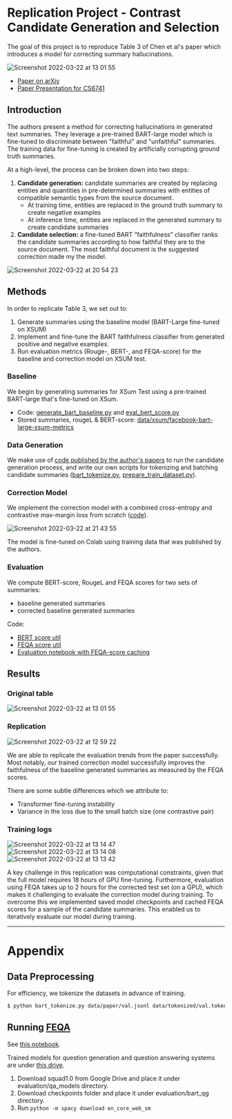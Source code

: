 # Replication Project - Contrast Candidate Generation and Selection
The goal of this project is to reproduce Table 3 of Chen et al's paper which introduces a model for correcting summary hallucinations.

![Screenshot 2022-03-22 at 13 01 55](https://user-images.githubusercontent.com/1349225/159535087-48116051-f951-41ac-92fb-ef1f1c12c6d1.png)

- [Paper on arXiv](https://arxiv.org/pdf/2104.09061.pdf)
- [Paper Presentation for CS6741](https://docs.google.com/presentation/d/1O3qgO7NvnJ1jZbE_-lZDYVkpRgSA8NszTTgdVkUKy3U/edit#slide=id.p)

## Introduction

The authors present a method for correcting hallucinations in generated text summaries. They leverage a pre-trained BART-large model which is fine-tuned to discriminate between "faithful" and "unfaithful" summaries. The training data for fine-tuning is created by artificially corrupting ground truth summaries. 

At a high-level, the process can be broken down into two steps:
1. **Candidate generation:** candidate summaries are created by replacing entities and quantities in pre-determined summaries with entities of compatible semantic types from the source document. 
   - At training time, entities are replaced in the ground truth summary to create negative examples
   - At inference time, entities are replaced in the generated summary to create candidate summaries
3. **Candidate selection:** a fine-tuned BART “faithfulness” classifier ranks the candidate summaries according to how faithful they are to the source document. The most faithful document is the suggested correction made my the model.

![Screenshot 2022-03-22 at 20 54 23](https://user-images.githubusercontent.com/1349225/159600671-a1cc97b3-61ea-4a9a-8215-7ae88ac5aa71.png)

## Methods
In order to replicate Table 3, we set out to:
1. Generate summaries using the baseline model (BART-Large fine-tuned on XSUM)
2. Implement and fine-tune the BART faithfulness classifier from generated positive and negative examples. 
3. Run evaluation metrics (Rouge-, BERT-, and FEQA-score) for the baseline and correction model on XSUM test.  

### Baseline
We begin by generating summaries for XSum Test using a pre-trained BART-large that's fine-tuned on XSum.
- Code: [generate_bart_baseline.py](https://github.com/dleve123/topics-in-nlp-repro-project/blob/main/scripts/generate_bart_baseline.py) and [eval_bert_score.py](https://github.com/dleve123/topics-in-nlp-repro-project/blob/main/eval_bert_score.py)
- Stored summaries, rougeL & BERT-score: [data/xsum/facebook-bart-large-xsum-metrics](https://github.com/dleve123/topics-in-nlp-repro-project/blob/main/data/xsum/)

### Data Generation 
We make use of [code published by the author's papers](https://github.com/CogComp/faithful_summarization) to run the candidate generation process, and write our own scripts for tokenizing and batching candidate summaries ([bart_tokenize.py](https://github.com/dleve123/topics-in-nlp-repro-project/blob/main/bart_tokenize.py), [prepare_train_dataset.py](https://github.com/dleve123/topics-in-nlp-repro-project/blob/main/preprocessing/prepare_train_dataset.py)). 

### Correction Model
We implement the correction model with a combined cross-entropy and contrastive max-margin loss from scratch ([code](https://github.com/dleve123/topics-in-nlp-repro-project/blob/main/model/correction_model.py)).

![Screenshot 2022-03-22 at 21 43 55](https://user-images.githubusercontent.com/1349225/159605242-82cc20da-fdfd-4713-ac33-8b7886e172db.png)

The model is fine-tuned on Colab using training data that was published by the authors.

### Evaluation
We compute BERT-score, RougeL and FEQA scores for two sets of summaries:
- baseline generated summaries 
- corrected baseline generated summaries 

Code: 
- [BERT score util](eval_bert_score.py)
- [FEQA score util](eval_feqa.py)
- [Evaluation notebook with FEQA-score caching](evaluate_correction_model.ipynb)

## Results

### Original table
![Screenshot 2022-03-22 at 13 01 55](https://user-images.githubusercontent.com/1349225/159535087-48116051-f951-41ac-92fb-ef1f1c12c6d1.png)

### Replication
![Screenshot 2022-03-22 at 12 59 22](https://user-images.githubusercontent.com/1349225/159534666-a8a6dbe2-dc15-4d43-93f6-e794aca8819f.png)

We are able to replicate the evaluation trends from the paper successfully. Most notably, our trained correction model successfully improves the faithfulness of the baseline generated summaries as measured by the FEQA scores.

There are some subtle differences which we attribute to:
- Transformer fine-tuning instability
- Variance in the loss due to the small batch size (one contrastive pair)

### Training logs
![Screenshot 2022-03-22 at 13 14 47](https://user-images.githubusercontent.com/1349225/159537740-f2ce17eb-69fe-46d9-8ae6-575dfc5fdf1c.png)
![Screenshot 2022-03-22 at 13 14 08](https://user-images.githubusercontent.com/1349225/159537741-d8265e37-6b44-4fcb-95c3-9e4d8ec43f09.png)
![Screenshot 2022-03-22 at 13 13 42](https://user-images.githubusercontent.com/1349225/159537744-26741168-2ac4-490e-8d52-d5a23bd8820a.png)

A key challenge in this replication was computational constraints, given that the full model requires 18 hours of GPU fine-tuning. 
Furthermore, evaluation using FEQA takes up to 2 hours for the corrected test set (on a GPU), which makes it challenging to evaluate the correction model during training. To overcome this we implemented saved model checkpoints and cached FEQA scores for a sample of the candidate summaries. This enabled us to iteratively evaluate our model during training.

___

# Appendix
## Data Preprocessing
For efficiency, we tokenize the datasets in advance of training.

```bash
$ python bart_tokenize.py data/paper/val.jsonl data/tokenized/val.tokenized.jsonl
```

## Running [FEQA](https://github.com/esdurmus/feqa)
See [this notebook](https://colab.research.google.com/drive/1ie9oz20mt6RRm6KsGLM9Mwxn9LQJAWKr?authuser=1#scrollTo=NOP0jqxdKiCZ).

Trained models for question generation and question answering systems are under [this drive](https://drive.google.com/drive/u/1/folders/1O3kjSIhjDULw1RPJZTQ002GK3XNo2Vxl).

1. Download squad1.0 from Google Drive and place it under evaluation/qa_models directory.
2. Download checkpoints folder and place it under evaluation/bart_qg directory.
3. Run `python -m spacy download en_core_web_sm`
